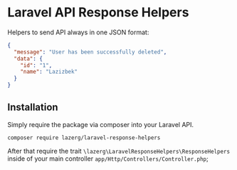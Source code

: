 # Laravel API Response Helpers

Helpers to send API always in one JSON format:

```json
{
  "message": "User has been successfully deleted",
  "data": {
    "id": "1",
    "name": "Lazizbek"
  }
}
```

## Installation

Simply require the package via composer into your Laravel API.

    composer require lazerg/laravel-response-helpers

After that require the trait `\lazerg\LaravelResponseHelpers\ResponseHelpers` inside of your main controller `app/Http/Controllers/Controller.php`;